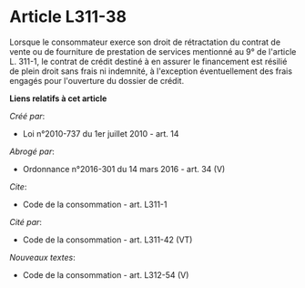 # Article L311-38

Lorsque le consommateur exerce son droit de rétractation du contrat de vente ou de fourniture de prestation de services
mentionné au 9° de l'article L. 311-1, le contrat de crédit destiné à en assurer le financement est résilié de plein droit
sans frais ni indemnité, à l'exception éventuellement des frais engagés pour l'ouverture du dossier de crédit.

**Liens relatifs à cet article**

_Créé par_:

  - Loi n°2010-737 du 1er juillet 2010 - art. 14

_Abrogé par_:

  - Ordonnance n°2016-301 du 14 mars 2016 - art. 34 (V)

_Cite_:

  - Code de la consommation - art. L311-1

_Cité par_:

  - Code de la consommation - art. L311-42 (VT)

_Nouveaux textes_:

  - Code de la consommation - art. L312-54 (V)
